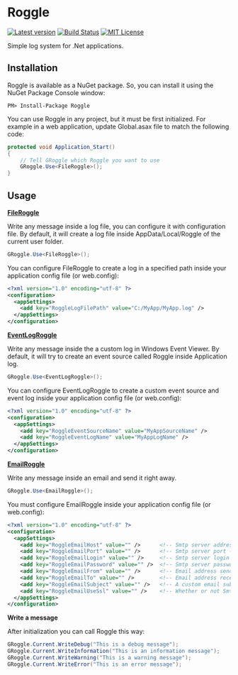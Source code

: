 Roggle
======

[![Latest version](https://img.shields.io/nuget/v/Roggle.svg)](https://www.nuget.org/packages?q=roggle) [![Build Status](https://travis-ci.org/dbraillon/Roggle.svg?branch=master)](https://travis-ci.org/dbraillon/Roggle) [![MIT  License](https://img.shields.io/badge/license-MIT-blue.svg)](http://www.gnu.org/licenses/lgpl-3.0.html)

Simple log system for .Net applications.

Installation
------------

Roggle is available as a NuGet package. So, you can install it using the NuGet Package Console window:

```
PM> Install-Package Roggle
```

You can use Roggle in any project, but it must be first initialized. For example in a web application, update Global.asax file to match the following code:

```csharp
protected void Application_Start()
{
    // Tell GRoggle which Roggle you want to use
    GRoggle.Use<FileRoggle>();
}
```

Usage
-----

[**FileRoggle**]()

Write any message inside a log file, you can configure it with configuration file. By default, it will create a log file inside AppData/Local/Roggle of the current user folder.

```csharp
GRoggle.Use<FileRoggle>();
```

You can configure FileRoggle to create a log in a specified path inside your application config file (or web.config):

```xml
<?xml version="1.0" encoding="utf-8" ?>
<configuration>
  <appSettings>
    <add key="RoggleLogFilePath" value="C:/MyApp/MyApp.log" />
  </appSettings>
</configuration>
```

[**EventLogRoggle**]()

Write any message inside the a custom log in Windows Event Viewer. By default, it will try to create an event source called Roggle inside Application log.

```csharp
GRoggle.Use<EventLogRoggle>();
```

You can configure EventLogRoggle to create a custom event source and event log inside your application config file (or web.config):

```xml
<?xml version="1.0" encoding="utf-8" ?>
<configuration>
  <appSettings>
    <add key="RoggleEventSourceName" value="MyAppSourceName" />
    <add key="RoggleEventLogName" value="MyAppLogName" />
  </appSettings>
</configuration>
```

[**EmailRoggle**]()

Write any message inside an email and send it right away.

```csharp
GRoggle.Use<EmailRoggle>();
```

You must configure EmailRoggle inside your application config file (or web.config):

```xml
<?xml version="1.0" encoding="utf-8" ?>
<configuration>
  <appSettings>
    <add key="RoggleEmailHost" value="" />      <!-- Smtp server address -->
    <add key="RoggleEmailPort" value="" />      <!-- Smtp server port -->
    <add key="RoggleEmailLogin" value="" />     <!-- Smtp server login -->
    <add key="RoggleEmailPassword" value="" />  <!-- Smtp server password -->
    <add key="RoggleEmailFrom" value="" />      <!-- Email address sending the log email -->
    <add key="RoggleEmailTo" value="" />        <!-- Email address receiving the log email -->
    <add key="RoggleEmailSubject" value="" />   <!-- A custom email subject -->
    <add key="RoggleEmailUseSsl" value="" />    <!-- Whether or not Smtp server use SSL -->
  </appSettings>
</configuration>
```

**Write a message**

After initialization you can call Roggle this way:

```csharp
GRoggle.Current.WriteDebug("This is a debug message");
GRoggle.Current.WriteInformation("This is an information message");
GRoggle.Current.WriteWarning("This is a warning message");
GRoggle.Current.WriteError("This is an error message");
```
